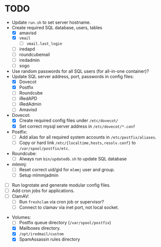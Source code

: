 # TODO

- Update `run.sh` to set server hostname.
- Create required SQL database, users, tables
    - [x] amavisd
    - [x] `vmail`
        - [ ] `vmail.last_login`
    - [ ] iredapd
    - [ ] roundcubemail
    - [ ] iredadmin
    - [ ] sogo
- Use random passwords for all SQL users (for all-in-one container)?
- Update SQL server address, port, passwords in config files:
    - [x] Dovecot
    - [x] Postfix
    - [ ] Roundcube
    - [ ] iRedAPD
    - [ ] iRedAdmin
    - [ ] Amavisd
- Dovecot:
    - [x] Create required config files under `/etc/dovecot/`
    - [x] Set correct mysql server address in `/etc/dovecot/*.conf`
- Postfix:
    - [ ] Add alias for all required system accounts in `/etc/postfix/aliases`.
    - [ ] Copy or hard link `/etc/{localtime,hosts,resolv.conf}` to `/var/spool/postfix/etc`.
- Roundcube:
    - [ ] Always run `bin/updatedb.sh` to update SQL database
- mlmmj:
    - [ ] Reset correct uid/gid for `mlmmj` user and group.
    - [ ] Setup mlmmjadmin
- [ ] Run logrotate and generate modular config files.
- [ ] Add cron jobs for applications.
- [ ] ClamAV:
    - [ ] Run `freshclam` via cron job or supervisor?
    - [ ] Connect to clamav via inet port, not local socket.
- Volumes:
    - [ ] Postfix queue directory (`/var/spool/postfix`)
    - [x] Mailboxes directory.
    - [x] `/opt/iredmail/custom`
    - [x] SpamAssassin rules directory
